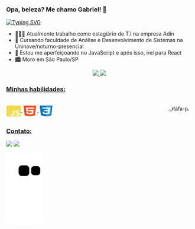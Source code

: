 ### Opa, beleza? Me chamo Gabriel! 👋

[![Typing SVG](https://readme-typing-svg.demolab.com?font=Fira+Code&weight=700&size=30&pause=1000&color=F70000&center=true&vCenter=true&width=435&lines=Ol%C3%A1%2C+me+chamo+Gabriel;Tenho+23+anos)](https://git.io/typing-svg)

- 🧑🏾‍💻 Atualmente trabalho como estagiário de T.I na empresa Adin
- 📖 Cursando faculdade de Análise e Desenvolvimento de Sistemas na Uninove/noturno-presencial
- 💭 Estou me aperfeiçoando no JavaScript e após isso, irei para React
- 🏙️ Moro em São Paulo/SP

<div align="center">
  <a href="https://github.com/GabrielMA0">
  <img height="130em" src="https://github-readme-stats.vercel.app/api?username=GabrielMA0&_icons=true&theme=tokyonight&include_all_commits=true&count_private=true"/>
  <img height="130em" src="https://github-readme-stats.vercel.app/api/top-langs/?username=GabrielMA0&layout=compact&langs_count=7&theme=tokyonight"/>
</div>
  
### Minhas habilidades:
<div style="display: inline_block"><br>
  <img align="center" alt="Rafa-Js" height="30" width="40" src="https://raw.githubusercontent.com/devicons/devicon/master/icons/javascript/javascript-plain.svg">
  <img align="center" alt="Rafa-HTML" height="30" width="40" src="https://raw.githubusercontent.com/devicons/devicon/master/icons/html5/html5-original.svg">
  <img align="center" alt="Rafa-CSS" height="30" width="40" src="https://raw.githubusercontent.com/devicons/devicon/master/icons/css3/css3-original.svg">
  <img align="right" alt="Rafa-pic" height="150" style="border-radius:50px;" src="https://media.discordapp.net/attachments/389160035529261056/1047903148829839491/ezgif-5-9663b390b5.gif">
</div>

  ##
  
  ### Contato:
  <div> 
  <a href = "mailto:moreira.araujo99@gmail.com"><img src="https://img.shields.io/badge/-Gmail-%23333?style=for-the-badge&logo=gmail&logoColor=white" target="_blank"></a>
  <a href="https://www.linkedin.com/in/gabriel-m-araujo/" target="_blank"><img src="https://img.shields.io/badge/-LinkedIn-%230077B5?style=for-the-badge&logo=linkedin&logoColor=white" target="_blank"></a> 
 
  ![Snake animation](https://github.com/rafaballerini/rafaballerini/blob/output/github-contribution-grid-snake.svg)
 
  </div>
